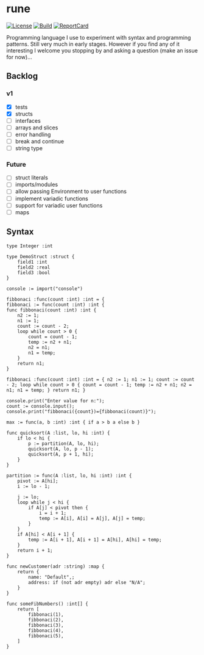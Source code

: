 # rune

[![License][License-Image]][License-Url]
[![Build][Build-Status-Image]][Build-Status-Url]
[![ReportCard][ReportCard-Image]][ReportCard-Url]

Programming language I use to experiment with syntax and programming patterns.
Still very much in early stages. However if you find any of it interesting I
welcome you stopping by and asking a question (make an issue for now)...

## Backlog

### v1

- [x] tests
- [x] structs
- [ ] interfaces
- [ ] arrays and slices
- [ ] error handling
- [ ] break and continue
- [ ] string type

### Future

- [ ] struct literals
- [ ] imports/modules
- [ ] allow passing Environment to user functions
- [ ] implement variadic functions
- [ ] support for variadic user functions
- [ ] maps

## Syntax
```
type Integer :int

type DemoStruct :struct {
    field1 :int
    field2 :real
    field3 :bool
}
```

```
console := import("console")

fibbonaci :func(count :int) :int = {
fibbonaci := func(count :int) :int {
func fibbonaci(count :int) :int {
    n2 := 1;
    n1 := 1;
    count := count - 2;
    loop while count > 0 {
        count = count - 1;
        temp := n2 + n1;
        n2 = n1;
        n1 = temp;
    }
    return n1;
}

fibbonaci :func(count :int) :int = { n2 := 1; n1 := 1; count := count - 2; loop while count > 0 { count = count - 1; temp := n2 + n1; n2 = n1; n1 = temp; } return n1; }

console.print("Enter value for n:");
count := console.input();
console.print("fibbonaci({count})={fibbonaci(count)}");

max := func(a, b :int) :int { if a > b a else b }

func quicksort(A :list, lo, hi :int) {
    if lo < hi {
        p := partition(A, lo, hi);
        quicksort(A, lo, p - 1);
        quicksort(A, p + 1, hi);
    }
}

partition := func(A :list, lo, hi :int) :int {
    pivot := A[hi];
    i := lo - 1;

    j := lo;
    loop while j < hi {
        if A[j] < pivot then {
            i = i + 1;
            temp := A[i], A[i] = A[j], A[j] = temp;
        }
    }
    if A[hi] < A[i + 1] {
        temp := A[i + 1], A[i + 1] = A[hi], A[hi] = temp;
    }
    return i + 1;
}

func newCustomer(adr :string) :map {
    return {
        name: "Default",;
        address: if (not adr empty) adr else "N/A";
    }
}

func someFibNumbers() :int[] {
    return [
        fibbonaci(1),
        fibbonaci(2),
        fibbonaci(3),
        fibbonaci(4),
        fibbonaci(5),
    ]
}
```

[License-Url]: https://opensource.org/licenses/Apache-2.0
[License-Image]: https://img.shields.io/badge/license-Apache%202.0-blue.svg?maxAge=2592000
[Build-Status-Url]: http://travis-ci.org/mikijov/rune
[Build-Status-Image]: https://travis-ci.org/mikijov/rune.svg?branch=master
[ReportCard-Url]: https://goreportcard.com/report/github.com/mikijov/rune
[ReportCard-Image]: https://goreportcard.com/badge/github.com/mikijov/rune
<!-- vim: set expandtab ts=4 sw=4 sts=4 tw=80 : -->

